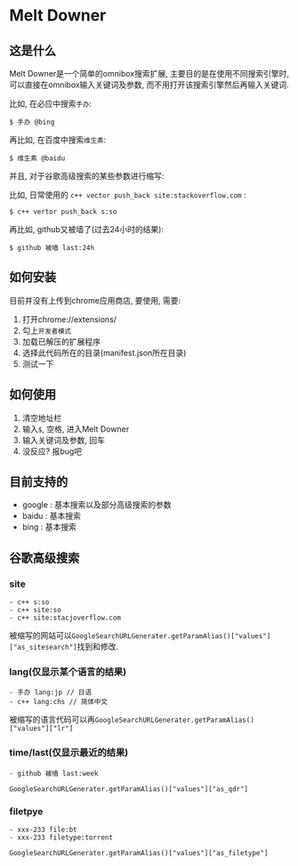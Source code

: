 # Melt Downer

## 这是什么

Melt Downer是一个简单的omnibox搜索扩展, 主要目的是在使用不同搜索引擎时, 可以直接在omnibox输入关键词及参数, 而不用打开该搜索引擎然后再输入关键词. 

比如, 在必应中搜索`手办`:
    
    $ 手办 @bing

再比如, 在百度中搜索`维生素`:

    $ 维生素 @baidu

并且, 对于谷歌高级搜索的某些参数进行缩写:

比如, 日常使用的 `c++ vector push_back site:stackoverflow.com` :

    $ c++ vertor push_back s:so

再比如, github又被墙了(过去24小时的结果):

    $ github 被墙 last:24h

## 如何安装

目前并没有上传到chrome应用商店, 要使用, 需要:

1. 打开chrome://extensions/
2. 勾上`开发者模式`
3. 加载已解压的扩展程序
4. 选择此代码所在的目录(manifest.json所在目录)
5. 测试一下

## 如何使用

1. 清空地址栏
2. 输入`$`, 空格, 进入Melt Downer
3. 输入关键词及参数, 回车
4. 没反应? 报bug吧

## 目前支持的

- google : 基本搜索以及部分高级搜索的参数
- baidu : 基本搜索
- bing : 基本搜索

## 谷歌高级搜索

### site
   
    - c++ s:so
    - c++ site:so
    - c++ site:stacjoverflow.com

被缩写的网站可以`GoogleSearchURLGenerater.getParamAlias()["values"]["as_sitesearch"]`找到和修改.

### lang(仅显示某个语言的结果)

    - 手办 lang:jp // 日语
    - c++ lang:chs // 简体中文

被缩写的语言代码可以再`GoogleSearchURLGenerater.getParamAlias()["values"]["lr"]`

### time/last(仅显示最近的结果)

    - github 被墙 last:week

`GoogleSearchURLGenerater.getParamAlias()["values"]["as_qdr"]`

### filetpye

    - xxx-233 file:bt
    - xxx-233 filetype:torrent

`GoogleSearchURLGenerater.getParamAlias()["values"]["as_filetype"]`